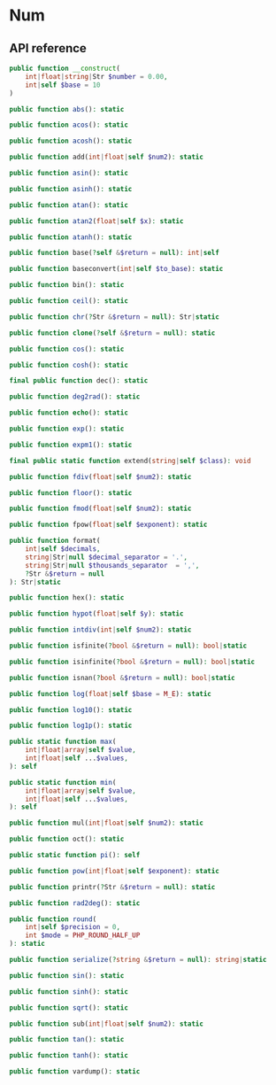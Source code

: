 # Num

## API reference

```php
public function __construct(
    int|float|string|Str $number = 0.00,
    int|self $base = 10
)
```

```php
public function abs(): static
```

```php
public function acos(): static
```

```php
public function acosh(): static
```

```php
public function add(int|float|self $num2): static
```

```php
public function asin(): static
```

```php
public function asinh(): static
```

```php
public function atan(): static
```

```php
public function atan2(float|self $x): static
```

```php
public function atanh(): static
```

```php
public function base(?self &$return = null): int|self
```

```php
public function baseconvert(int|self $to_base): static
```

```php
public function bin(): static
```

```php
public function ceil(): static
```

```php
public function chr(?Str &$return = null): Str|static
```

```php
public function clone(?self &$return = null): static
```

```php
public function cos(): static
```

```php
public function cosh(): static
```

```php
final public function dec(): static
```

```php
public function deg2rad(): static
```

```php
public function echo(): static
```

```php
public function exp(): static
```

```php
public function expm1(): static
```

```php
final public static function extend(string|self $class): void
```

```php
public function fdiv(float|self $num2): static
```

```php
public function floor(): static
```

```php
public function fmod(float|self $num2): static
```

```php
public function fpow(float|self $exponent): static
```

```php
public function format(
    int|self $decimals,
    string|Str|null $decimal_separator = '.',
    string|Str|null $thousands_separator  = ',',
    ?Str &$return = null
): Str|static
```

```php
public function hex(): static
```

```php
public function hypot(float|self $y): static
```

```php
public function intdiv(int|self $num2): static
```

```php
public function isfinite(?bool &$return = null): bool|static
```

```php
public function isinfinite(?bool &$return = null): bool|static
```

```php
public function isnan(?bool &$return = null): bool|static
```

```php
public function log(float|self $base = M_E): static
```

```php
public function log10(): static
```

```php
public function log1p(): static
```

```php
public static function max(
    int|float|array|self $value,
    int|float|self ...$values,
): self
```

```php
public static function min(
    int|float|array|self $value,
    int|float|self ...$values,
): self
```

```php
public function mul(int|float|self $num2): static
```

```php
public function oct(): static
```

```php
public static function pi(): self
```

```php
public function pow(int|float|self $exponent): static
```

```php
public function printr(?Str &$return = null): static
```

```php
public function rad2deg(): static
```

```php
public function round(
    int|self $precision = 0,
    int $mode = PHP_ROUND_HALF_UP
): static
```

```php
public function serialize(?string &$return = null): string|static
```

```php
public function sin(): static
```

```php
public function sinh(): static
```

```php
public function sqrt(): static
```

```php
public function sub(int|float|self $num2): static
```

```php
public function tan(): static
```

```php
public function tanh(): static
```

```php
public function vardump(): static
```

